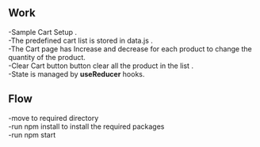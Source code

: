 ## Work
-Sample Cart Setup .<br>
-The predefined cart  list is stored in data.js .<br>
-The Cart page has Increase and decrease for each product to change the quantity of the product.<br>
-Clear Cart button button clear all the product in the list .<br>
-State is managed by **useReducer** hooks.<br>



## Flow
-move to required directory <br>
-run npm install to install the required packages <br>
-run npm start <br>